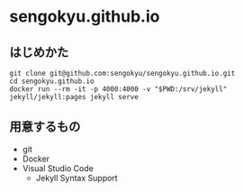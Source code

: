 # sengokyu.github.io

## はじめかた

```
git clone git@github.com:sengokyu/sengokyu.github.io.git
cd sengokyu.github.io
docker run --rm -it -p 4000:4000 -v "$PWD:/srv/jekyll" jekyll/jekyll:pages jekyll serve
```

## 用意するもの

* git
* Docker
* Visual Studio Code
  * Jekyll Syntax Support

  